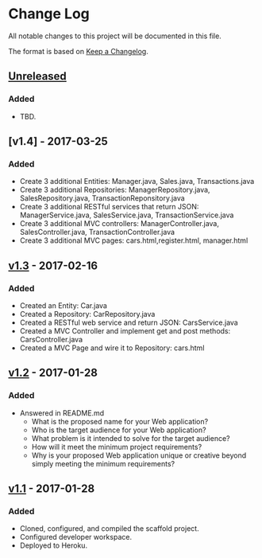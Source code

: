 # Change Log
All notable changes to this project will be documented in this file.

The format is based on [Keep a Changelog](http://keepachangelog.com/).

## [Unreleased]
### Added
- TBD.

## [v1.4] - 2017-03-25
### Added
- Create 3 additional Entities: Manager.java, Sales.java, Transactions.java
- Create 3 additional Repositories: ManagerRepository.java, SalesRepository.java, TransactionReponsitory.java
- Create 3 additional RESTful services that return JSON: ManagerService.java, SalesService.java, TransactionService.java
- Create 3 additional MVC controllers: ManagerController.java, SalesController.java, TransactionController.java
- Create 3 additional MVC pages: cars.html,register.html, manager.html

## [v1.3] - 2017-02-16
### Added
- Created an Entity: Car.java
- Created a Repository: CarRepository.java
- Created a RESTful web service and return JSON: CarsService.java
- Created a MVC Controller and implement get and post methods: CarsController.java
- Created a MVC Page and wire it to Repository: cars.html

## [v1.2] - 2017-01-28
### Added
- Answered in README.md
    - What is the proposed name for your Web application?
    - Who is the target audience for your Web application?
    - What problem is it intended to solve for the target audience?
    - How will it meet the minimum project requirements?
    - Why is your proposed Web application unique or creative beyond simply meeting the minimum requirements?

## [v1.1] - 2017-01-28
### Added
- Cloned, configured, and compiled the scaffold project.
- Configured developer workspace.
- Deployed to Heroku.

[Unreleased]: https://github.com/jim37/full-stack-web-jim37/compare/v1.2...HEAD
[v1.3]: https://github.com/jim37/full-stack-web-jim37/compare/v1.2...v1.3
[v1.2]: https://github.com/jim37/full-stack-web-jim37/compare/v1.1...v1.2
[v1.1]: https://github.com/jim37/full-stack-web-jim37/compare/...v1.1
